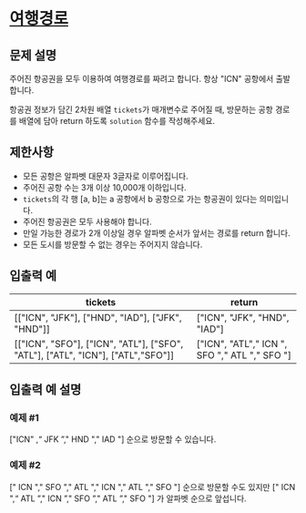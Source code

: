 # [여행경로](https://school.programmers.co.kr/learn/courses/30/lessons/43164)

## 문제 설명
주어진 항공권을 모두 이용하여 여행경로를 짜려고 합니다. 항상 "ICN" 공항에서 출발합니다.

항공권 정보가 담긴 2차원 배열 `tickets`가 매개변수로 주어질 때, 방문하는 공항 경로를 배열에 담아 return 하도록 `solution` 함수를 작성해주세요.

## 제한사항
- 모든 공항은 알파벳 대문자 3글자로 이루어집니다.
- 주어진 공항 수는 3개 이상 10,000개 이하입니다.
- `tickets`의 각 행 [a, b]는 a 공항에서 b 공항으로 가는 항공권이 있다는 의미입니다.
- 주어진 항공권은 모두 사용해야 합니다.
- 만일 가능한 경로가 2개 이상일 경우 알파벳 순서가 앞서는 경로를 return 합니다.
- 모든 도시를 방문할 수 없는 경우는 주어지지 않습니다.

## 입출력 예
|tickets|return|
|-|------|
|[["ICN", "JFK"], ["HND", "IAD"], ["JFK", "HND"]]|["ICN", "JFK", "HND", "IAD"]|
|[["ICN", "SFO"], ["ICN", "ATL"], ["SFO", "ATL"], ["ATL", "ICN"], ["ATL","SFO"]]|["ICN", "ATL"," ICN ", SFO "," ATL "," SFO "]|

## 입출력 예 설명
### 예제 #1

["ICN" ,“ JFK ”," HND "," IAD "] 순으로 방문할 수 있습니다.

### 예제 #2

[" ICN "," SFO "," ATL "," ICN "," ATL "," SFO "] 순으로 방문할 수도 있지만 [" ICN ",“ ATL ”," ICN ”," SFO ”," ATL ”," SFO "] 가 알파벳 순으로 앞섭니다.